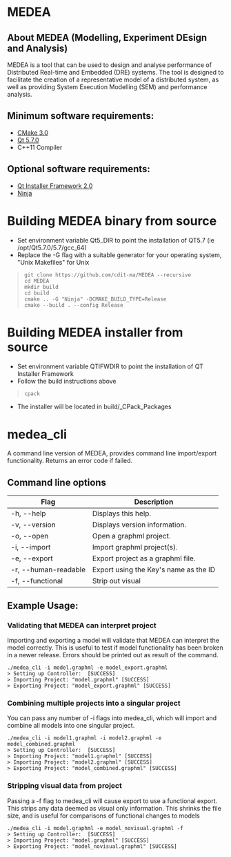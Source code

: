 # MEDEA
## About MEDEA (Modelling, Experiment DEsign and Analysis)
MEDEA is a tool that can be used to design and analyse performance of Distributed Real-time and Embedded (DRE) systems. The tool is designed to facilitate the creation of a representative model of a distributed system, as well as providing System Execution Modelling (SEM) and performance analysis.

## Minimum software requirements:
* [CMake 3.0](https://cmake.org/)
* [Qt 5.7.0](https://www.qt.io/)
* C++11 Compiler

## Optional software requirements:
* [Qt Installer Framework 2.0](http://doc.qt.io/qtinstallerframework/)
* [Ninja](https://ninja-build.org/)


# Building MEDEA binary from source
* Set environment variable Qt5_DIR to point the installation of QT5.7 (ie /opt/Qt5.7.0/5.7/gcc_64)
* Replace the -G flag with a suitable generator for your operating system, "Unix Makefiles" for Unix
> ```
> git clone https://github.com/cdit-ma/MEDEA --recursive
> cd MEDEA
> mkdir build
> cd build
> cmake .. -G "Ninja" -DCMAKE_BUILD_TYPE=Release
> cmake --build . --config Release
> ```

# Building MEDEA installer from source
* Set environment variable QTIFWDIR to point the installation of QT Installer Framework
* Follow the build instructions above
> ```
> cpack 
> ```
* The installer will be located in build/_CPack_Packages


# medea_cli
A command line version of MEDEA, provides command line import/export functionality. Returns an error code if failed.

## Command line options
| Flag                                  | Description                                   |
|---------------------------------------|-----------------------------------------------|
| -h, --help                            | Displays this help.                           |
| -v, --version                         | Displays version information.                 |
| -o, --open <The graphml file path>    | Open a graphml project.                       |
| -i, --import <The graphml file path>  | Import graphml project(s).                    |
| -e, --export <The graphml file path>  | Export project as a graphml file.             |
| -r, --human-readable                  | Export <data> using the Key's name as the ID  |
| -f, --functional                      | Strip out visual <data>                       |


## Example Usage:
### Validating that MEDEA can interpret project
Importing and exporting a model will validate that MEDEA can interpret the model correctly. This is useful to test if model functionality has been broken in a newer release. Errors should be printed out as result of the command.
```
./medea_cli -i model.graphml -e model_export.graphml
> Setting up Controller:  [SUCCESS]
> Importing Project: "model.graphml" [SUCCESS]
> Exporting Project: "model_export.graphml" [SUCCESS]
```

### Combining multiple projects into a singular project
You can pass any number of -i flags into medea_cli, which will import and combine all models into one singular project.
```
./medea_cli -i model1.graphml -i model2.graphml -e model_combined.graphml
> Setting up Controller:  [SUCCESS]
> Importing Project: "model1.graphml" [SUCCESS]
> Importing Project: "model2.graphml" [SUCCESS]
> Exporting Project: "model_combined.graphml" [SUCCESS]
```

### Stripping visual data from project
Passing a -f flag to medea_cli will cause export to use a functional export. This strips any data deemed as visual only information. This shrinks the file size, and is useful for comparisons of functional changes to models
```
./medea_cli -i model.graphml -e model_novisual.graphml -f
> Setting up Controller:  [SUCCESS]
> Importing Project: "model.graphml" [SUCCESS]
> Exporting Project: "model_novisual.graphml" [SUCCESS]
```